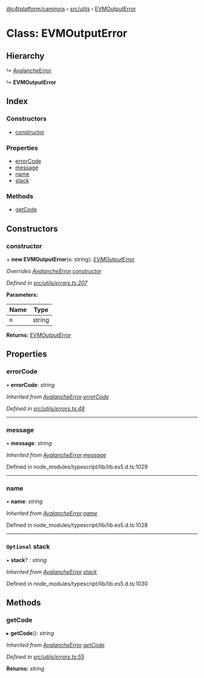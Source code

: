 [@c4tplatform/caminojs](../README.md) › [src/utils](../modules/src_utils.md) › [EVMOutputError](src_utils.evmoutputerror.md)

# Class: EVMOutputError

## Hierarchy

  ↳ [AvalancheError](src_utils.avalancheerror.md)

  ↳ **EVMOutputError**

## Index

### Constructors

* [constructor](src_utils.evmoutputerror.md#constructor)

### Properties

* [errorCode](src_utils.evmoutputerror.md#errorcode)
* [message](src_utils.evmoutputerror.md#message)
* [name](src_utils.evmoutputerror.md#name)
* [stack](src_utils.evmoutputerror.md#optional-stack)

### Methods

* [getCode](src_utils.evmoutputerror.md#getcode)

## Constructors

###  constructor

\+ **new EVMOutputError**(`m`: string): *[EVMOutputError](src_utils.evmoutputerror.md)*

*Overrides [AvalancheError](src_utils.avalancheerror.md).[constructor](src_utils.avalancheerror.md#constructor)*

*Defined in [src/utils/errors.ts:207](https://github.com/chain4travel/caminojs/blob/8077d740/src/utils/errors.ts#L207)*

**Parameters:**

Name | Type |
------ | ------ |
`m` | string |

**Returns:** *[EVMOutputError](src_utils.evmoutputerror.md)*

## Properties

###  errorCode

• **errorCode**: *string*

*Inherited from [AvalancheError](src_utils.avalancheerror.md).[errorCode](src_utils.avalancheerror.md#errorcode)*

*Defined in [src/utils/errors.ts:48](https://github.com/chain4travel/caminojs/blob/8077d740/src/utils/errors.ts#L48)*

___

###  message

• **message**: *string*

*Inherited from [AvalancheError](src_utils.avalancheerror.md).[message](src_utils.avalancheerror.md#message)*

Defined in node_modules/typescript/lib/lib.es5.d.ts:1029

___

###  name

• **name**: *string*

*Inherited from [AvalancheError](src_utils.avalancheerror.md).[name](src_utils.avalancheerror.md#name)*

Defined in node_modules/typescript/lib/lib.es5.d.ts:1028

___

### `Optional` stack

• **stack**? : *string*

*Inherited from [AvalancheError](src_utils.avalancheerror.md).[stack](src_utils.avalancheerror.md#optional-stack)*

Defined in node_modules/typescript/lib/lib.es5.d.ts:1030

## Methods

###  getCode

▸ **getCode**(): *string*

*Inherited from [AvalancheError](src_utils.avalancheerror.md).[getCode](src_utils.avalancheerror.md#getcode)*

*Defined in [src/utils/errors.ts:55](https://github.com/chain4travel/caminojs/blob/8077d740/src/utils/errors.ts#L55)*

**Returns:** *string*
